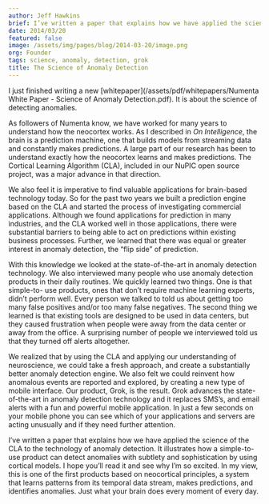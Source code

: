 ```yaml
---
author: Jeff Hawkins
brief: I’ve written a paper that explains how we have applied the science of the CLA to the technology of anomaly detection.  It illustrates how a simple-to-use product
date: 2014/03/20
featured: false
image: /assets/img/pages/blog/2014-03-20/image.png
org: Founder
tags: science, anomaly, detection, grok
title: The Science of Anomaly Detection
---
```


I just finished writing a new
[whitepaper](/assets/pdf/whitepapers/Numenta White Paper - Science of Anomaly Detection.pdf).
It is about the science of detecting anomalies.

As followers of Numenta know, we have worked for many years to understand how
the neocortex works.  As I described in *On Intelligence*, the brain is a
prediction machine, one that builds models from streaming data and constantly
makes predictions.  A large part of our research has been to understand exactly
how the neocortex learns and makes predictions. The Cortical Learning Algorithm
(CLA), included in our NuPIC open source project, was a major advance in that
direction.

We also feel it is imperative to find valuable applications for brain-based
technology today.  So for the past two years we built a prediction engine based
on the CLA and started the process of investigating commercial applications.
Although we found applications for prediction in many industries, and the CLA
worked well in those applications, there were substantial barriers to being able
to act on predictions within existing business processes.  Further, we learned
that there was equal or greater interest in anomaly detection, the “flip side”
of prediction.

With this knowledge we looked at the state-of-the-art in anomaly detection
technology.  We also interviewed many people who use anomaly detection products
in their daily routines.  We quickly learned two things.  One is that simple-to-
use products, ones that don’t require machine learning experts, didn’t perform
well.  Every person we talked to told us about getting too many false positives
and/or too many false negatives.  The second thing we learned is that existing
tools are designed to be used in data centers, but they caused frustration when
people were away from the data center or away from the office.  A surprising
number of people we interviewed told us that they turned off alerts altogether.

We realized that by using the CLA and applying our understanding of
neuroscience, we could take a fresh approach, and create a substantially better
anomaly detection engine.  We also felt we could reinvent how anomalous events
are reported and explored, by creating a new type of mobile interface.  Our
product, Grok, is the result.  Grok advances the state-of-the-art in anomaly
detection technology and it replaces SMS’s, and email alerts with a fun and
powerful mobile application.  In just a few seconds on your mobile phone you can
see which of your applications and servers are acting unusually and if they need
further attention.

I’ve written a paper that explains how we have applied the science of the CLA to
the technology of anomaly detection.  It illustrates how a simple-to-use product
can detect anomalies with subtlety and sophistication by using cortical models.
I hope you’ll read it and see why I’m so excited.  In my view, this is one of
the first products based on neocortical principles, a system that learns
patterns from its temporal data stream, makes predictions, and identifies
anomalies.  Just what your brain does every moment of every day.
